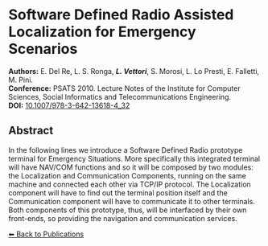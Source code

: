 # Software Defined Radio Assisted Localization for Emergency Scenarios

**Authors:** E. Del Re, L. S. Ronga, _**L. Vettori**_, S. Morosi, L. Lo Presti, E. Falletti, M. Pini.  
**Conference:** PSATS 2010. Lecture Notes of the Institute for Computer Sciences, Social Informatics and Telecommunications Engineering.  
**DOI:** [10.1007/978-3-642-13618-4_32](https://doi.org/10.1007/978-3-642-13618-4_32)

## Abstract

In the following lines we introduce a Software Defined Radio prototype terminal for Emergency Situations. More specifically this integrated terminal will have NAV/COM functions and so it will be composed by two modules: the Localization and Communication Components, running on the same machine and connected each other via TCP/IP protocol. The Localization component will have to find out the terminal position itself and the Communication component will have to communicate it to other terminals. Both components of this prototype, thus, will be interfaced by their own front-ends, so providing the navigation and communication services.

[⬅ Back to Publications](index_conferences.md)